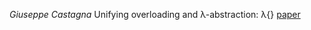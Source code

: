 *Giuseppe Castagna*
Unifying overloading and λ-abstraction: λ{}
[paper](http://www.pps.univ-paris-diderot.fr/~gc/papers/tcs96.pdf)
